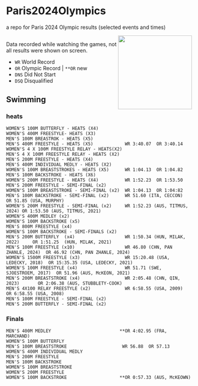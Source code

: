# Paris2024Olympics
a repo for Paris 2024 Olympic results (selected events and times)

<img height=200 align='right' src='https://github.com/user-attachments/assets/a51c1df8-02aa-4d3c-bb80-e788ebffe4bc'>

##

Data recorded while watching the games, not all results were shown on screen.

- `WR` World Record
- `OR` Olympic Record | `**OR` new 
- `DNS` Did Not Start
- `DSQ` Disqualified


## Swimming 

### heats 
```
WOMEN'S 100M BUTTERFLY - HEATS (X4)
WOMEN'S 400M FREESTYLE- HEATS (X3)
MEN'S 100M BREASTROK - HEATS (X5)
MEN'S 400M FREESTYLE - HEATS (X5)            WR 3:40.07  OR 3:40.14
WOMEN'S 4 X 100M FREESTYLE RELAY - HEATS(X2)
MEN'S 4 X 100M FREESTYLE RELAY - HEATS (X2)
MEN'S 200M FREESTYLE - HEATS (X4)
MEN'S 400M INDIVIDUAL MEDLY - HEATS (X2)
WOMEN'S 100M BREASTSTROKES - HEATS (X5)      WR 1:04.13  OR 1:04.82
MEN'S 100M BACKSTROKE - HEATS (X6)
WOMEN'S 200M FREESTYLE - HEATS (X4)          WR 1:52.23  OR 1:53.50
MEN'S 200M FREESTYLE - SEMI-FINAL (x2)
WOMEN'S 100M BREASTSTROKE - SEMI-FINAL (x2)  WR 1:04.13  OR 1:04:82
MEN'S 100M BACKSTROKE - SEMI-FINAL (x2)      WR 51.60 (ITA, CECCON)   OR 51.85 (USA, MURPHY)
WOMEN'S 200M FREESTYLE - SEMI-FINAL (x2)     WR 1:52.23 (AUS, TITMUS, 2024) OR 1:53.50 (AUS, TITMUS, 2021)
WOMEN'S 400M MEDLEY (x2)
WOMEN'S 100M BACKSTROKE (x5)
MEN'S 800M FREESTYLE (x4)
WOMEN'S 100M BACKSTROKE - SEMI-FINALS (x2)
MEN'S 200M BUTTERFLY  (x4)                   WR 1:50.34 (HUN, MILAK, 2022)     OR 1:51.25  (HUN, MILAK, 2021)
MEN'S 100M FREESTYLE (x10)                   WR 46.80 (CHN, PAN ZHANLE, 2024)  OR 46.92 (CHN, PAN ZHANLE, 2024)
WOMEN'S 1500M FREESTYLE (x3)                 WR 15:20.48 (USA, LEDECKY, 2018)  OR 15:35.35 (USA, LEDECKY, 2021)
WOMEN'S 100M FREESTYLE (x4)                  WR 51.71 (SWE, SJOESTROEM, 2017)  OR 51.96 (AUS, McKEON, 2021)
MEN'S 200M BREASTSTROKE (x4)                 WR 2:05.48 (CHN, QIN, 2023)       OR 2:06.38 (AUS, STUBBLETY-COOK)
MEN'S 4X100 RELAY FREESTYLE (x2)             WR 6:58.55 (USA, 2009)            OR 6:58.55 (USA, 2008)
MEN'S 100M FREESTYLE - SEMI-FINAL (x2)
MEN'S 200M BUTTERFLY - SEMI-FINAL (x2)
```
    

### Finals
```
MEN'S 400M MEDLEY                          **OR 4:02.95 (FRA, MARCHAND)
WOMEN'S 100M BUTTERFLY 
MEN'S 100M BREASTSTROKE                     WR 56.88  OR 57.13
WOMEN'S 400M INDIVIDUAL MEDLY
MEN'S 200M FREESTYLE
MEN'S 100M BACKSTROKE
WOMEN'S 100M BREASTSTROKE
WOMEN'S 200M FREESTYLE
WOMEN'S 100M BACKSTROKE                    **OR 0:57.33 (AUS, McKEOWN)
```

